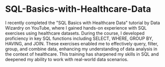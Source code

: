 # SQL-Basics-with-Healthcare-Data

I recently completed the "SQL Basics with Healthcare Data" tutorial by Data Wizardry on YouTube, where I gained hands-on experience with SQL exercises using healthcare datasets. During the course, I developed proficiency in key SQL functions including SELECT, WHERE, GROUP BY, HAVING, and JOIN. These exercises enabled me to effectively query, filter, group, and combine data, enhancing my understanding of data analysis in the context of healthcare. This training has sharpened my skills in SQL and deepened my ability to work with real-world data scenarios.
